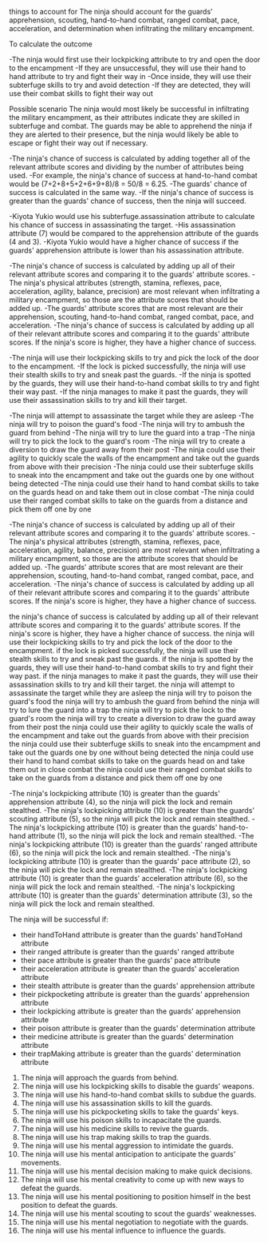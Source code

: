 things to account for
The ninja should account for the guards' apprehension, scouting, hand-to-hand combat, ranged combat, pace, acceleration, and determination when infiltrating the military encampment.

To calculate the outcome

-The ninja would first use their lockpicking attribute to try and open the door to the encampment
-If they are unsuccessful, they will use their hand to hand attribute to try and fight their way in
-Once inside, they will use their subterfuge skills to try and avoid detection
-If they are detected, they will use their combat skills to fight their way out

Possible scenario
The ninja would most likely be successful in infiltrating the military encampment, as their attributes indicate they are skilled in subterfuge and combat. The guards may be able to apprehend the ninja if they are alerted to their presence, but the ninja would likely be able to escape or fight their way out if necessary.


  -The ninja's chance of success is calculated by adding together all of the relevant attribute scores and dividing by the number of attributes being used.
  -For example, the ninja's chance of success at hand-to-hand combat would be (7+2+8+5+2+6+9+8)/8 = 50/8 = 6.25.
  -The guards' chance of success is calculated in the same way.
  -If the ninja's chance of success is greater than the guards' chance of success, then the ninja will succeed.




-Kiyota Yukio would use his subterfuge.assassination attribute to calculate his chance of success in assassinating the target.
-His assassination attribute (7) would be compared to the apprehension attribute of the guards (4 and 3).
-Kiyota Yukio would have a higher chance of success if the guards' apprehension attribute is lower than his assassination attribute.

-The ninja's chance of success is calculated by adding up all of their relevant attribute scores and comparing it to the guards' attribute scores.
-The ninja's physical attributes (strength, stamina, reflexes, pace, acceleration, agility, balance, precision) are most relevant when infiltrating a military encampment, so those are the attribute scores that should be added up.
-The guards' attribute scores that are most relevant are their apprehension, scouting, hand-to-hand combat, ranged combat, pace, and acceleration.
-The ninja's chance of success is calculated by adding up all of their relevant attribute scores and comparing it to the guards' attribute scores. If the ninja's score is higher, they have a higher chance of success.


-The ninja will use their lockpicking skills to try and pick the lock of the door to the encampment.
-If the lock is picked successfully, the ninja will use their stealth skills to try and sneak past the guards.
-If the ninja is spotted by the guards, they will use their hand-to-hand combat skills to try and fight their way past.
-If the ninja manages to make it past the guards, they will use their assassination skills to try and kill their target.

-The ninja will attempt to assassinate the target while they are asleep
-The ninja will try to poison the guard's food
-The ninja will try to ambush the guard from behind
-The ninja will try to lure the guard into a trap
-The ninja will try to pick the lock to the guard's room
-The ninja will try to create a diversion to draw the guard away from their post
-The ninja could use their agility to quickly scale the walls of the encampment and take out the guards from above with their precision
-The ninja could use their subterfuge skills to sneak into the encampment and take out the guards one by one without being detected
-The ninja could use their hand to hand combat skills to take on the guards head on and take them out in close combat
-The ninja could use their ranged combat skills to take on the guards from a distance and pick them off one by one




-The ninja's chance of success is calculated by adding up all of their relevant attribute scores and comparing it to the guards' attribute scores.
-The ninja's physical attributes (strength, stamina, reflexes, pace, acceleration, agility, balance, precision) are most relevant when infiltrating a military encampment, so those are the attribute scores that should be added up.
-The guards' attribute scores that are most relevant are their apprehension, scouting, hand-to-hand combat, ranged combat, pace, and acceleration.
-The ninja's chance of success is calculated by adding up all of their relevant attribute scores and comparing it to the guards' attribute scores. If the ninja's score is higher, they have a higher chance of success.

the ninja's chance of success is calculated by adding up all of their relevant attribute scores and comparing it to the guards' attribute scores. If the ninja's score is higher, they have a higher chance of success.
the ninja will use their lockpicking skills to try and pick the lock of the door to the encampment.
if the lock is picked successfully, the ninja will use their stealth skills to try and sneak past the guards.
if the ninja is spotted by the guards, they will use their hand-to-hand combat skills to try and fight their way past.
if the ninja manages to make it past the guards, they will use their assassination skills to try and kill their target.
the ninja will attempt to assassinate the target while they are asleep
the ninja will try to poison the guard's food
the ninja will try to ambush the guard from behind
the ninja will try to lure the guard into a trap
the ninja will try to pick the lock to the guard's room
the ninja will try to create a diversion to draw the guard away from their post
the ninja could use their agility to quickly scale the walls of the encampment and take out the guards from above with their precision
the ninja could use their subterfuge skills to sneak into the encampment and take out the guards one by one without being detected
the ninja could use their hand to hand combat skills to take on the guards head on and take them out in close combat
the ninja could use their ranged combat skills to take on the guards from a distance and pick them off one by one

-The ninja's lockpicking attribute (10) is greater than the guards' apprehension attribute (4), so the ninja will pick the lock and remain stealthed.
-The ninja's lockpicking attribute (10) is greater than the guards' scouting attribute (5), so the ninja will pick the lock and remain stealthed.
-The ninja's lockpicking attribute (10) is greater than the guards' hand-to-hand attribute (1), so the ninja will pick the lock and remain stealthed.
-The ninja's lockpicking attribute (10) is greater than the guards' ranged attribute (6), so the ninja will pick the lock and remain stealthed.
-The ninja's lockpicking attribute (10) is greater than the guards' pace attribute (2), so the ninja will pick the lock and remain stealthed.
-The ninja's lockpicking attribute (10) is greater than the guards' acceleration attribute (6), so the ninja will pick the lock and remain stealthed.
-The ninja's lockpicking attribute (10) is greater than the guards' determination attribute (3), so the ninja will pick the lock and remain stealthed.


The ninja will be successful if:
- their handToHand attribute is greater than the guards' handToHand attribute
- their ranged attribute is greater than the guards' ranged attribute
- their pace attribute is greater than the guards' pace attribute
- their acceleration attribute is greater than the guards' acceleration attribute
- their stealth attribute is greater than the guards' apprehension attribute
- their pickpocketing attribute is greater than the guards' apprehension attribute
- their lockpicking attribute is greater than the guards' apprehension attribute
- their poison attribute is greater than the guards' determination attribute
- their medicine attribute is greater than the guards' determination attribute
- their trapMaking attribute is greater than the guards' determination attribute

1. The ninja will approach the guards from behind.
2. The ninja will use his lockpicking skills to disable the guards' weapons.
3. The ninja will use his hand-to-hand combat skills to subdue the guards.
4. The ninja will use his assassination skills to kill the guards.
5. The ninja will use his pickpocketing skills to take the guards' keys.
6. The ninja will use his poison skills to incapacitate the guards.
7. The ninja will use his medicine skills to revive the guards.
8. The ninja will use his trap making skills to trap the guards.
9. The ninja will use his mental aggression to intimidate the guards.
10. The ninja will use his mental anticipation to anticipate the guards' movements.
11. The ninja will use his mental decision making to make quick decisions.
12. The ninja will use his mental creativity to come up with new ways to defeat the guards.
13. The ninja will use his mental positioning to position himself in the best position to defeat the guards.
14. The ninja will use his mental scouting to scout the guards' weaknesses.
15. The ninja will use his mental negotiation to negotiate with the guards.
16. The ninja will use his mental influence to influence the guards.